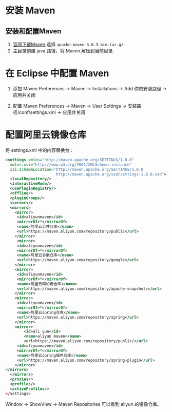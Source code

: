 # 安装 Maven

## 安装和配置Maven

1. [官网下载Maven](http://maven.apache.org/download.cgi),选择  `apache-maven-3.6.3-bin.tar.gz`.
2. 主目录创建 java 路径，将 Maven 解压到当前目录.


# 在 Eclipse 中配置 Maven
1. 添加 Maven
    Preferences -> Maven -> Installations -> Add 你的安装路径 -> 应用并关闭

2. 配置 Maven
    Preferences -> Maven -> User Settings -> 安装路径/conf/settings.xml -> 应用并关闭



# 配置阿里云镜像仓库
将 settings.xml 中的内容替换为：
```xml
<settings xmlns="http://maven.apache.org/SETTINGS/1.0.0"
  xmlns:xsi="http://www.w3.org/2001/XMLSchema-instance"
  xsi:schemaLocation="http://maven.apache.org/SETTINGS/1.0.0
                      http://maven.apache.org/xsd/settings-1.0.0.xsd">
  <localRepository/>
  <interactiveMode/>
  <usePluginRegistry/>
  <offline/>
  <pluginGroups/>
  <servers/>
  <mirrors>
    <mirror>
     <id>aliyunmaven</id>
     <mirrorOf>*</mirrorOf>
     <name>阿里云公共仓库</name>
     <url>https://maven.aliyun.com/repository/public</url>
    </mirror>
     <mirror>
     <id>aliyunmaven</id>
     <mirrorOf>*</mirrorOf>
     <name>阿里云谷歌仓库</name>
     <url>https://maven.aliyun.com/repository/google</url>
    </mirror>
    <mirror>
     <id>aliyunmaven</id>
     <mirrorOf>*</mirrorOf>
     <name>阿里云阿帕奇仓库</name>
     <url>https://maven.aliyun.com/repository/apache-snapshots</url>
    </mirror>
    <mirror>
     <id>aliyunmaven</id>
     <mirrorOf>*</mirrorOf>
     <name>阿里云spring仓库</name>
     <url>https://maven.aliyun.com/repository/spring</url>
    </mirror>
    <mirror>
        <id>ali yun</id>
        <name>aliyun maven</name>
        <url>https://maven.aliyun.com/repository/public/</url>
     <id>aliyunmaven</id>
     <mirrorOf>*</mirrorOf>
     <name>阿里云spring插件仓库</name>
     <url>https://maven.aliyun.com/repository/spring-plugin</url>
    </mirror>
</mirrors>
  </mirrors>
  <proxies/>
  <profiles/>
  <activeProfiles/>
</settings>
```
Window -> ShowView -> Maven Repositories
可以看到 aliyun 的镜像仓库。